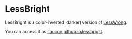 # LessBright

LessBright is a color-inverted (darker) version of [LessWrong](https://www.lesswrong.com).

You can access it as [lfaucon.github.io/lessbright](lfaucon.github.io/lessbright).

